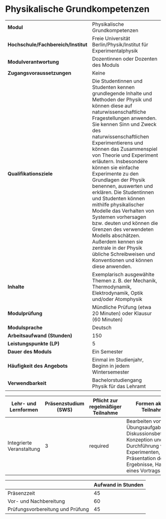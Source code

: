 # Physikalische Grundkompetenzen
|                                    |   |
|------------------------------------|---|
|**Modul**                           | Physikalische Grundkompetenzen |
|**Hochschule/Fachbereich/Institut** | Freie Universität Berlin/Physik/Institut für Experimentalphysik |
|**Modulverantwortung**              | Dozentinnen oder Dozenten des Moduls |
|**Zugangsvoraussetzungen**          | Keine |
|**Qualifikationsziele**             | Die Studentinnen und Studenten kennen grundlegende Inhalte und Methoden der Physik und können diese auf naturwissenschaftliche Fragestellungen anwenden. Sie kennen Sinn und Zweck des naturwissenschaftlichen Experimentierens und können das Zusammenspiel von Theorie und Experiment erläutern. Insbesondere können sie einfache Experimente zu den Grundlagen der Physik benennen, auswerten und erklären. Die Studentinnen und Studenten können mithilfe physikalischer Modelle das Verhalten von Systemen vorhersagen bzw. deuten und können die Grenzen des verwendeten Modells abschätzen. Außerdem kennen sie zentrale in der Physik übliche Schreibweisen und Konventionen und können diese anwenden. |
|**Inhalte**                         | Exemplarisch ausgewählte Themen z. B. der Mechanik, Thermodynamik, Elektrodynamik, Optik und/oder Atomphysik |
|**Modulprüfung**                    | Mündliche Prüfung (etwa 20 Minuten) oder Klausur (60 Minuten) |
|**Modulsprache**                    | Deutsch |
|**Arbeitsaufwand (Stunden)**        | 150 |
|**Leistungspunkte (LP)**            | 5 |
|**Dauer des Moduls**                | Ein Semester |
|**Häufigkeit des Angebots**         | Einmal im Studienjahr, Beginn in jedem Wintersemester |
|**Verwendbarkeit**                  | Bachelorstudiengang Physik für das Lehramt |

| Lehr- und Lernformen | Präsenzstudium <br> (SWS) | Pflicht zur regelmäßiger Teilnahme | Formen aktiver Teilnahme |
| ---------------------|---------------------------|------------------------------------|------------------------- |
| Integrierte Veranstaltung | 3                         | required                           | Bearbeiten von Übungsaufgaben, Diskussionsbeteiligung, Konzeption und Durchführung von Experimenten, Präsentation der Ergebnisse, Halten eines Vortrags |

|   | Aufwand in Stunden |
| - |--------------------|
| Präsenzzeit                              | 45    |
| Vor- und Nachbereitung                   | 60    |
| Prüfungsvorbereitung und Prüfung         | 45    |

